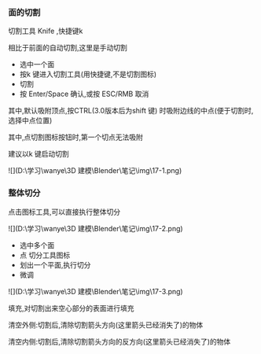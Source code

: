 ### 面的切割

切割工具 Knife ,快捷键k

相比于前面的自动切割,这里是手动切割

- 选中一个面
- 按k 键进入切割工具(用快捷键,不是切割图标)
- 切割
- 按 Enter/Space 确认,或按 ESC/RMB 取消

其中,默认吸附顶点,按CTRL(3.0版本后为shift 键) 时吸附边线的中点(便于切割时,选择中点位置)



其中,点切割图标按钮时,第一个切点无法吸附

建议以k 键启动切割

![](D:\学习\wanye\3D 建模\Blender\笔记\img\17-1.png)





### 整体切分

点击图标工具,可以直接执行整体切分

![](D:\学习\wanye\3D 建模\Blender\笔记\img\17-2.png)

- 选中多个面
- 点 切分工具图标
- 划出一个平面,执行切分
- 微调

![](D:\学习\wanye\3D 建模\Blender\笔记\img\17-3.png)

填充,对切割出来空心部分的表面进行填充

清空外侧:切割后,清除切割箭头方向(这里箭头已经消失了)的物体

清空内侧:切割后,清除切割箭头方向的反方向(这里箭头已经消失了)的物体